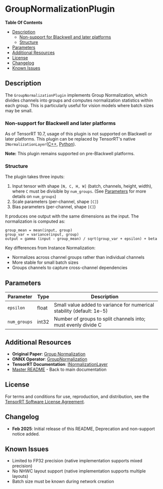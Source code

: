 # GroupNormalizationPlugin

**Table Of Contents**
- [Description](#description)
    * [Non-support for Blackwell and later platforms](#non-support-for-blackwell-and-later-platforms)
    * [Structure](#structure)
- [Parameters](#parameters)
- [Additional Resources](#additional-resources)
- [License](#license)
- [Changelog](#changelog)
- [Known Issues](#known-issues)

## Description

The `GroupNormalizationPlugin` implements Group Normalization, which divides channels into groups and computes normalization statistics within each group. This is particularly useful for vision models where batch sizes may be small.

### Non-support for Blackwell and later platforms

As of TensorRT 10.7, usage of this plugin is not supported on Blackwell or later platforms.
This plugin can be replaced by TensorRT's native `INormalizationLayer`([C++](https://docs.nvidia.com/deeplearning/tensorrt/api/c_api/classnvinfer1_1_1_i_normalization_layer.html), [Python](https://docs.nvidia.com/deeplearning/tensorrt/operators/docs/Normalization.html)).


**Note:** This plugin remains supported on pre-Blackwell platforms.

### Structure

The plugin takes three inputs:
1. Input tensor with shape `[N, C, H, W]` (batch, channels, height, width), where `C` must be divisible by `num_groups`. (See [Parameters](#parameters) for more details on `num_groups`)
2. Scale parameters (per-channel, shape `[C]`)
3. Bias parameters (per-channel, shape `[C]`)

It produces one output with the same dimensions as the input. The normalization is computed as:
```
group_mean = mean(input, group)
group_var = variance(input, group)
output = gamma (input - group_mean) / sqrt(group_var + epsilon) + beta
```

Key differences from Instance Normalization:
- Normalizes across channel groups rather than individual channels
- More stable for small batch sizes
- Groups channels to capture cross-channel dependencies

## Parameters

| Parameter    | Type    | Description |
|--------------|---------|-------------|
| `epsilon`    | float   | Small value added to variance for numerical stability (default: 1e-5) |
| `num_groups` | int32   | Number of groups to split channels into; must evenly divide C |

## Additional Resources

- **Original Paper**: [Group Normalization](https://arxiv.org/abs/1803.08494)
- **ONNX Operator**: [GroupNormalization](https://github.com/onnx/onnx/blob/main/docs/Operators.md#GroupNormalization)
- **TensorRT Documentation**: [INormalizationLayer](https://docs.nvidia.com/deeplearning/tensorrt/api/c_api/classnvinfer1_1_1_i_normalization_layer.html)
- [Master README](../README.md) - Back to main documentation

## License
For terms and conditions for use, reproduction, and distribution, see the [TensorRT Software License Agreement](https://docs.nvidia.com/deeplearning/sdk/tensorrt-sla/index.html).

## Changelog
- **Feb 2025**: Initial release of this README, Deprecation and non-support notice added.

## Known Issues
- Limited to FP32 precision (native implementation supports mixed precision)
- No NHWC layout support (native implementation supports multiple layouts)
- Batch size must be known during network creation
